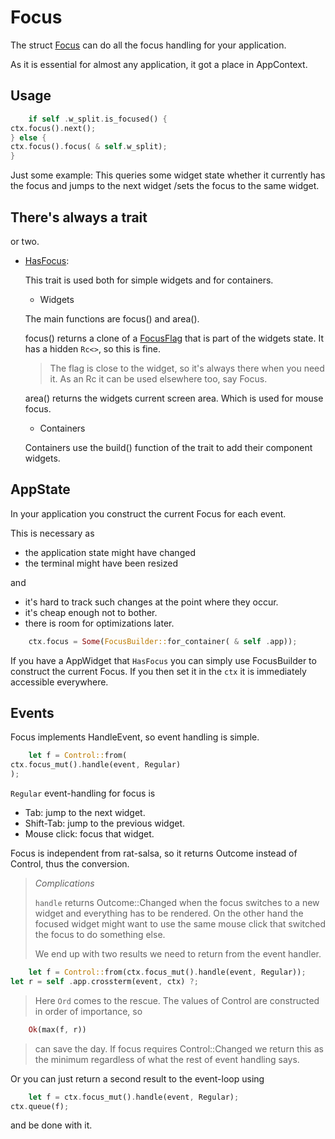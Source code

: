 # Focus

The struct [Focus][refFocus] can do all the focus handling for
your application.

As it is essential for almost any application, it got a place
in AppContext.

## Usage

```rust
    if self .w_split.is_focused() {
ctx.focus().next();
} else {
ctx.focus().focus( & self.w_split);
}
```

Just some example: This queries some widget state whether it
currently has the focus and jumps to the next widget /sets the
focus to the same widget.

## There's always a trait

or two.

* [HasFocus][refHasFocus]:

  This trait is used both for simple widgets and for containers.

    * Widgets

  The main functions are focus() and area().

  focus() returns a clone of a [FocusFlag][refFocusFlag] that
  is part of the widgets state. It has a hidden `Rc<>`, so this
  is fine.

  > The flag is close to the widget, so it's always there when
  > you need it. As an Rc it can be used elsewhere too, say
  > Focus.

  area() returns the widgets current screen area. Which is used
  for mouse focus.

    * Containers

  Containers use the build() function of the trait to add
  their component widgets.

## AppState

In your application you construct the current Focus for each
event.

This is necessary as

- the application state might have changed
- the terminal might have been resized

and

- it's hard to track such changes at the point where they occur.
- it's cheap enough not to bother.
- there is room for optimizations later.

```rust
    ctx.focus = Some(FocusBuilder::for_container( & self .app));
```

If you have a AppWidget that `HasFocus` you can simply use
FocusBuilder to construct the current Focus. If you then set it
in the `ctx` it is immediately accessible everywhere.

## Events

Focus implements HandleEvent, so event handling is simple.

```rust
    let f = Control::from(
ctx.focus_mut().handle(event, Regular)
);
```

`Regular` event-handling for focus is

- Tab: jump to the next widget.
- Shift-Tab: jump to the previous widget.
- Mouse click: focus that widget.

Focus is independent from rat-salsa, so it returns Outcome
instead of Control, thus the conversion.

> _Complications_
>
> `handle` returns Outcome::Changed when the focus switches to a
> new widget and everything has to be rendered. On the other hand
> the focused widget might want to use the same mouse click that
> switched the focus to do something else.
>
> We end up with two results we need to return from the event
> handler.

```rust
    let f = Control::from(ctx.focus_mut().handle(event, Regular));
let r = self .app.crossterm(event, ctx) ?;
```

> Here `Ord` comes to the rescue. The values of Control are
> constructed in order of importance, so

```rust
    Ok(max(f, r))
```

> can save the day. If focus requires Control::Changed we return
> this as the minimum regardless of what the rest of event
> handling says.

Or you can just return a second result to the event-loop using

```rust
    let f = ctx.focus_mut().handle(event, Regular);
ctx.queue(f);
```    

and be done with it.


[refFocusContainer]: https://docs.rs/rat-focus/latest/rat_focus/trait.FocusContainer.html

[refHasFocus]: https://docs.rs/rat-focus/latest/rat_focus/trait.HasFocus.html

[refFocusFlag]: https://docs.rs/rat-focus/latest/rat_focus/struct.FocusFlag.html

[refFocusBuilder]: https://docs.rs/rat-focus/latest/rat_focus/struct.FocusBuilder.html

[refFocus]: https://docs.rs/rat-focus/latest/rat_focus/struct.Focus.html




